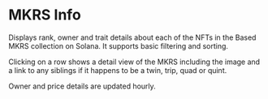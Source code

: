 # MKRS Info

Displays rank, owner and trait details about each of the NFTs in the Based MKRS collection on Solana. It supports basic filtering and sorting.

Clicking on a row shows a detail view of the MKRS including the image and a link to any siblings if it happens to be a twin, trip, quad or quint.

Owner and price details are updated hourly.